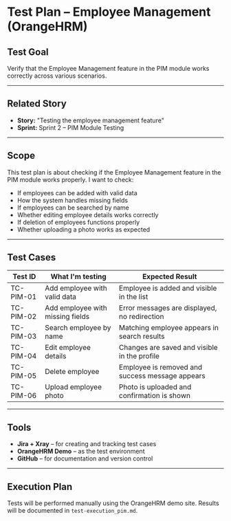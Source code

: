 # Test Plan – Employee Management (OrangeHRM)

## Test Goal  
Verify that the Employee Management feature in the PIM module works correctly across various scenarios.

---

## Related Story  
- **Story:** "Testing the employee management feature"  
- **Sprint:** Sprint 2 – PIM Module Testing

---

## Scope  
This test plan is about checking if the Employee Management feature in the PIM module works properly. I want to check:

- If employees can be added with valid data  
- How the system handles missing fields  
- If employees can be searched by name  
- Whether editing employee details works correctly  
- If deletion of employees functions properly  
- Whether uploading a photo works as expected

---

## Test Cases  

| Test ID   | What I'm testing                 | Expected Result                                 |
|-----------|----------------------------------|-------------------------------------------------|
| TC-PIM-01 | Add employee with valid data     | Employee is added and visible in the list       |
| TC-PIM-02 | Add employee with missing fields | Error messages are displayed, no redirection    |
| TC-PIM-03 | Search employee by name          | Matching employee appears in search results     |
| TC-PIM-04 | Edit employee details            | Changes are saved and visible in the profile    |
| TC-PIM-05 | Delete employee                  | Employee is removed and success message appears |
| TC-PIM-06 | Upload employee photo            | Photo is uploaded and confirmation is shown     |

---

## Tools  
- **Jira + Xray** – for creating and tracking test cases  
- **OrangeHRM Demo** – as the test environment  
- **GitHub** – for documentation and version control

---

## Execution Plan  
Tests will be performed manually using the OrangeHRM demo site. Results will be documented in `test-execution_pim.md`.
